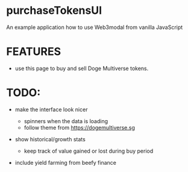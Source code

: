 # purchaseTokensUI

An example application how to use Web3modal from vanilla JavaScript

# FEATURES

- use this page to buy and sell Doge Multiverse tokens.

# TODO:

- make the interface look nicer 

  - spinners when the data is loading
  - follow theme from https://dogemultiverse.sg
  
- show historical/growth stats

  - keep track of value gained or lost during buy period
 
 - include yield farming from beefy finance
